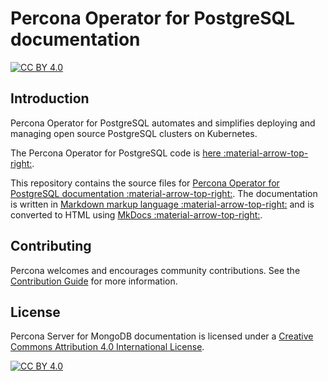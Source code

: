 # Percona Operator for PostgreSQL documentation

[![CC BY 4.0][cc-by-shield]][cc-by]

## Introduction

Percona Operator for PostgreSQL automates and simplifies deploying and managing open source PostgreSQL clusters on Kubernetes. 

The Percona Operator for PostgreSQL code is [here :material-arrow-top-right:](https://github.com/percona/percona-postgresql-operator).

This repository contains the source files for [Percona Operator for PostgreSQL documentation :material-arrow-top-right:](https://docs.percona.com/percona-operator-for-postgresql/index.html). The documentation is written in [Markdown markup language :material-arrow-top-right:](https://en.wikipedia.org/wiki/Markdown) and is converted to HTML using [MkDocs :material-arrow-top-right:](https://www.mkdocs.org/).

## Contributing

Percona welcomes and encourages community contributions. See the [Contribution Guide](CONTRIBUTING.md) for more information.

## License

Percona Server for MongoDB documentation is licensed under a
[Creative Commons Attribution 4.0 International License][cc-by].

[![CC BY 4.0][cc-by-image]][cc-by]

[cc-by]: http://creativecommons.org/licenses/by/4.0/
[cc-by-image]: https://i.creativecommons.org/l/by/4.0/88x31.png
[cc-by-shield]: https://img.shields.io/badge/License-CC%20BY%204.0-lightgrey.svg

